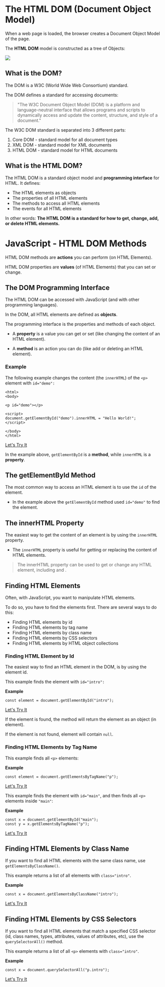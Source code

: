 # The HTML DOM (Document Object Model)

When a web page is loaded, the browser creates a Document Object Model of the page.

The **HTML DOM** model is constructed as a tree of Objects:

![](https://www.w3schools.com/js/pic_htmltree.gif)
## What is the DOM?

The DOM is a W3C (World Wide Web Consortium) standard.

The DOM defines a standard for accessing documents:

 > "The W3C Document Object Model (DOM) is a platform and language-neutral interface that allows programs and scripts to dynamically access and update the content, structure, and style of a document."

The W3C DOM standard is separated into 3 different parts:

  1. Core DOM - standard model for all document types
  2. XML DOM - standard model for XML documents
  3. HTML DOM - standard model for HTML documents
  
## What is the HTML DOM?
The HTML DOM is a standard object model and **programming interface** for HTML. It defines:

  - The HTML elements as objects
  - The properties of all HTML elements
  - The methods to access all HTML elements
  - The events for all HTML elements

In other words: **The HTML DOM is a standard for how to get, change, add, or delete HTML elements.**

# JavaScript - HTML DOM Methods

HTML DOM methods are **actions** you can perform (on HTML Elements).

HTML DOM properties are **values** (of HTML Elements) that you can set or change.

## The DOM Programming Interface

The HTML DOM can be accessed with JavaScript (and with other programming languages).

In the DOM, all HTML elements are defined as **objects**.

The programming interface is the properties and methods of each object.

 - A **property** is a value you can get or set (like changing the content of an HTML element).

 - A **method** is an action you can do (like add or deleting an HTML element).

### Example

The following example changes the content (the `innerHTML`) of the `<p>` element with `id="demo":`

```
<html>
<body>

<p id="demo"></p>

<script>
document.getElementById("demo").innerHTML = "Hello World!";
</script>

</body>
</html>
```

[Let's Try It](https://www.w3schools.com/js/tryit.asp?filename=tryjs_dom_method)

In the example above, `getElementById` is a **method**, while `innerHTML` is a **property**.

## The getElementById Method

The most common way to access an HTML element is to use the `id` of the element.

 - In the example above the `getElementById` method used `id="demo"` to find the element.

## The innerHTML Property

The easiest way to get the content of an element is by using the `innerHTML` property.

 - The `innerHTML` property is useful for getting or replacing the content of HTML elements.

 > The innerHTML property can be used to get or change any HTML element, including <html> and <body>.

## Finding HTML Elements

Often, with JavaScript, you want to manipulate HTML elements.

To do so, you have to find the elements first. There are several ways to do this:

 - Finding HTML elements by id
 - Finding HTML elements by tag name
 - Finding HTML elements by class name
 - Finding HTML elements by CSS selectors
 - Finding HTML elements by HTML object collections

### Finding HTML Element by Id

The easiest way to find an HTML element in the DOM, is by using the element id.

This example finds the element with ```id="intro":```

**Example**

```
const element = document.getElementById("intro");
 ```
[Let's Try It](https://www.w3schools.com/js/tryit.asp?filename=tryjs_dom_getelementbyid)
 
If the element is found, the method will return the element as an object (in element).

If the element is not found, element will contain `null`.
 
### Finding HTML Elements by Tag Name

 This example finds all `<p>` elements:

**Example**

```
const element = document.getElementsByTagName("p");
```
[Let's Try It](https://www.w3schools.com/js/tryit.asp?filename=tryjs_dom_getelementsbytagname2)
 
This example finds the element with `id="main"`, and then finds all `<p>` elements inside `"main"`:

**Example**

```
const x = document.getElementById("main");
const y = x.getElementsByTagName("p");
```
 
[Let's Try It](https://www.w3schools.com/js/tryit.asp?filename=tryjs_dom_getelementsbytagname)
 
## Finding HTML Elements by Class Name

If you want to find all HTML elements with the same class name, use `getElementsByClassName()`.

This example returns a list of all elements with `class="intro"`.

**Example**
```
const x = document.getElementsByClassName("intro");
```
[Let's Try It](https://www.w3schools.com/js/tryit.asp?filename=tryjs_dom_getelementsbyclassname)

## Finding HTML Elements by CSS Selectors

If you want to find all HTML elements that match a specified CSS selector (id, class names, types, attributes, values of attributes, etc), use the `querySelectorAll()` method.

This example returns a list of all `<p>` elements with `class="intro"`.
 
**Example**

```
const x = document.querySelectorAll("p.intro");
```
[Let's Try It](https://www.w3schools.com/js/tryit.asp?filename=tryjs_dom_queryselectorall)
